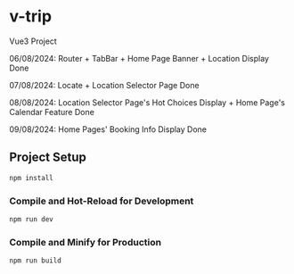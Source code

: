 # v-trip

Vue3 Project

06/08/2024: Router + TabBar + Home Page Banner + Location Display Done

07/08/2024: Locate + Location Selector Page Done

08/08/2024: Location Selector Page's Hot Choices Display + Home Page's Calendar Feature Done

09/08/2024: Home Pages' Booking Info Display Done

## Project Setup

```sh
npm install
```

### Compile and Hot-Reload for Development

```sh
npm run dev
```

### Compile and Minify for Production

```sh
npm run build
```
